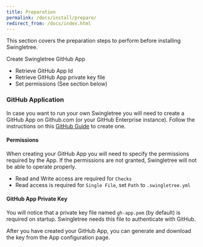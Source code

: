 ```yaml
---
title: Preparation
permalink: /docs/install/prepare/
redirect_from: /docs/index.html
---
```


This section covers the preparation steps to perform before installing Swingletree.

Create Swingletree GitHub App
  * Retrieve GitHub App Id
  * Retrieve GitHub App private key file
  * Set permissions (See section below)

### GitHub Application

In case you want to run your own Swingletree you will need to create a GitHub App on Github.com (or your GitHub Enterprise instance). Follow the instructions on this [GitHub Guide][create-gh-app] to create one.

#### Permissions

When creating your GitHub App you will need to specify the permissions required by the App. If the permissions are not granted, Swingletree will not be able to operate properly.

* Read and Write access are required for `Checks`
* Read access is required for `Single File`, set `Path` to `.swingletree.yml`

#### GitHub App Private Key

You will notice that a private key file named `gh-app.pem` (by default) is required on startup. Swingletree needs this file to authenticate with GitHub.

After you have created your GitHub App, you can generate and download the key from the App configuration page.

[create-gh-app]: https://developer.github.com/apps/building-github-apps/creating-a-github-app/
